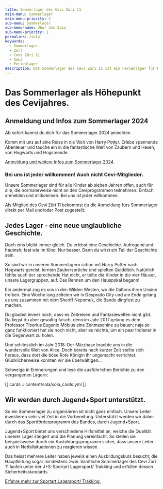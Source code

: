```yaml
---
title: Sommerlager des Cevi Züri 11
main-menu: Sommerlager
main-menu-priority: 3
sub-menu: Sommerlager
sub-menu-name: Über das SoLa
sub-menu-priority: 1
permalink: /sola
keywords:
  - Sommerlager
  - Zelt
  - Cevi Züri 11
  - SoLa
  - Ferienlager
description: Das Sommerlager des Cevi Züri 11 ist ein Ferienlager für Kinder und Jugendliche ab sieben Jahren.
---
```


# Das Sommerlager als Höhepunkt des Cevijahres.

## Anmeldung und Infos zum Sommerlager 2024

Ab sofort kannst du dich für das Sommerlager 2024 anmelden.

Komm mit uns auf eine Reise in die Welt von Harry Potter. Erlebe spannende Abenteuer und tauche ein in die fantastische
Welt von Zaubern und Hexen, von Hogwarts und Hogsmeade.

[Anmeldung und weitere Infos zum Sommerlager 2024](/sola/2024).

### Bei uns ist jeder willkommen! Auch nicht Cevi-Mitglieder.

Unsere Sommerlager sind für alle Kinder ab sieben Jahren offen, auch für alle, die normalerweise nicht an den
Ceviprogrammen teilnehmen. Einfach anmelden und mitkommen. Bei uns ist jeder willkommen.

Als Mitglied des Cevi Züri 11 bekommst du die Anmeldung fürs Sommerlager direkt per Mail und/oder Post zugestellt.

## Jedes Lager - eine neue unglaubliche Geschichte.

Doch eins bleibt immer gleich. Du erlebst eine Geschichte. Aufregend und hautnah, fast wie im Kino. Nur besser. Denn du
wirst ein Teil der Geschichte sein.

So sind wir in unseren Sommerlagern schon mit Harry Potter nach Hogwarts gereist, lernten Zaubersprüche und spielten
Quidditch. Natürlich fehlte auch der sprechende Hut nicht, er teilte die Kinder in die vier Häuser, unsere Lagergruppen,
auf. Das Rennen um den Hauspokal begann!

Ein andermal zog es uns in den Wilden Westen, wo die Daltons ihren Unsinn treiben. Eine Woche lang zelteten wir in
Desprado City und am Ende gelang es uns zusammen mit dem Sheriff Nepomuk, die Bande dingfest zu machen.

Du glaubst immer noch, dass es Zeitreisen und Fantasiewelten nicht gibt. Da liegst du aber gewaltig falsch, denn im Jahr
2017 gelang es dem Professor Tiberius Eugenio Möbius eine Zeitmaschine zu bauen; naja so ganz funktioniert hat sie noch
nicht, aber es reichte, um ein paar Indianer in die Gegenwart zu holen.

Und schliesslich im Jahr 2018: Der Märzhase brachte uns in die wundervolle Welt von Alice. Doch bereits nach kurzer Zeit
stellte sich heraus, dass dort die böse Rote Königin ihr ungemacht verrichtet. Glücklicherweise konnten wir sie
überwältigen…

Schwelge in Erinnerungen und lese die ausführlichen Berichte zu den vergangenen Lagern:

[[ cards :: content/sola/sola_cards.yml ]]

## Wir werden durch Jugend+Sport unterstützt.

So ein Sommerlager zu organisieren ist nicht ganz einfach. Unsere Leiter investieren sehr viel Zeit in die Vorbereitung.
Unterstützt werden wir dabei durch das Sportförderprogramm des Bundes, durch Jugend+Sport.

Jugend+Sport bietet uns verschiedene Hilfsmittel an, welche die Qualität unserer Lager steigert und die Planung
vereinfacht. So stellen sie beispielsweise durch ein Ausbildungsprogramm sicher, dass unsere Leiter auch in
Notfallsituationen zu reagieren wissen.

Das heisst mehrere Leiter haben jeweils einen Ausbildungskurs besucht; die Hauptleitung sogar mindestens zwei. Sämtliche
Sommerlager des Cevi Züri 11 laufen unter der J+S-Sportart Lagersport/ Trakking und erfüllen dessen
Sicherheitsstandards.

[Erfahre mehr zur Sportart Lagersport/ Trakking.](https://www.jugendundsport.ch/de/sportarten/lagersport-trekking-uebersicht.html)
